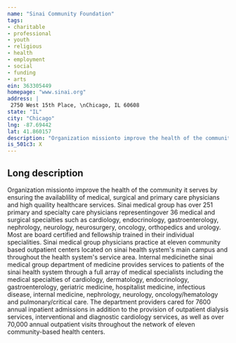 ```yaml
---
name: "Sinai Community Foundation"
tags:
- charitable
- professional
- youth
- religious
- health
- employment
- social
- funding
- arts
ein: 363305449
homepage: "www.sinai.org"
address: |
 2750 West 15th Place, \nChicago, IL 60608
state: "IL"
city: "Chicago"
lng: -87.69442
lat: 41.860157
description: "Organization missionto improve the health of the community it serves by ensuring the availablility of medical, surgical and primary care physicians and high quaility healthcare services. Sinai medical group has over 251 primary and specialty care physicians representingover 36 medical and surgical specialties such as cardiology, endocrinology, gastroenterology, nephrology, neurology, neurosurgery, oncology, orthopedics and urology. Most are board certified and fellowship trained in their individual specialities. Sinai medical group physicians practice at eleven community based outpatient centers located on sinai health system's main campus and throughout the health system's service area. "
is_501c3: X
---
```


## Long description

Organization missionto improve the health of the community it serves by ensuring the availablility of medical, surgical and primary care physicians and high quaility healthcare services. Sinai medical group has over 251 primary and specialty care physicians representingover 36 medical and surgical specialties such as cardiology, endocrinology, gastroenterology, nephrology, neurology, neurosurgery, oncology, orthopedics and urology. Most are board certified and fellowship trained in their individual specialities. Sinai medical group physicians practice at eleven community based outpatient centers located on sinai health system's main campus and throughout the health system's service area. Internal medicinethe sinai medical group department of medicine provides services to patients of the sinai health system through a full array of medical specialists including the medical specialties of cardiology, dermatology, endocrinology, gastroenterology, geriatric medicine, hospitalist medicine, infectious disease, internal medicine, nephrology, neurology, oncology/hematology and pulmonary/critical care. The department providers cared for 7600 annual inpatient admissions in addition to the provision of outpatient dialysis services, interventional and diagnostic cardiology services, as well as over 70,000 annual outpatient visits throughout the network of eleven community-based health centers. 
